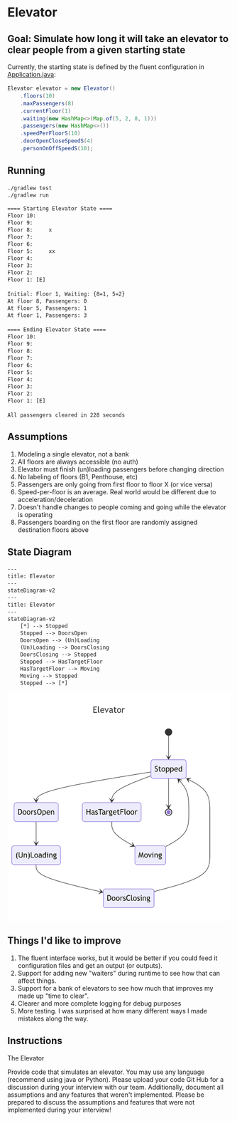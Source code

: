 # Elevator

## Goal: Simulate how long it will take an elevator to clear people from a given starting state

Currently, the starting state is defined by the fluent configuration in [Application.java](src/main/java/jgoeglein/bluestaq/elevator/Application.java):

```java
Elevator elevator = new Elevator()
    .floors(10)
    .maxPassengers(8)
    .currentFloor(1)
    .waiting(new HashMap<>(Map.of(5, 2, 8, 1)))
    .passengers(new HashMap<>())
    .speedPerFloorS(10)
    .doorOpenCloseSpeedS(4)
    .personOnOffSpeedS(10);
```

## Running

```shell
./gradlew test
./gradlew run
```

```shell
==== Starting Elevator State ====
Floor 10:
Floor 9:
Floor 8:     x
Floor 7:
Floor 6:
Floor 5:     xx
Floor 4:
Floor 3:
Floor 2:
Floor 1: [E]

Initial: Floor 1, Waiting: {8=1, 5=2}
At floor 8, Passengers: 0
At floor 5, Passengers: 1
At floor 1, Passengers: 3

==== Ending Elevator State ====
Floor 10:
Floor 9:
Floor 8:
Floor 7:
Floor 6:
Floor 5:
Floor 4:
Floor 3:
Floor 2:
Floor 1: [E]

All passengers cleared in 228 seconds
```

## Assumptions

1. Modeling a single elevator, not a bank
1. All floors are always accessible (no auth)
1. Elevator must finish (un)loading passengers before changing direction
1. No labeling of floors (B1, Penthouse, etc)
1. Passengers are only going from first floor to floor X (or vice versa)
1. Speed-per-floor is an average. Real world would be different due to acceleration/deceleration
1. Doesn't handle changes to people coming and going while the elevator is operating
1. Passengers boarding on the first floor are randomly assigned destination floors above

## State Diagram

```
---
title: Elevator
---
stateDiagram-v2
---
title: Elevator
---
stateDiagram-v2
    [*] --> Stopped
    Stopped --> DoorsOpen
    DoorsOpen --> (Un)Loading
    (Un)Loading --> DoorsClosing
    DoorsClosing --> Stopped
    Stopped --> HasTargetFloor
    HasTargetFloor --> Moving
    Moving --> Stopped
    Stopped --> [*]
```

![Elevator State Diagram](./docs/stateDiagram.png)

## Things I'd like to improve

1. The fluent interface works, but it would be better if you could feed it configuration files and get an output (or outputs).
1. Support for adding new "waiters" during runtime to see how that can affect things.
1. Support for a bank of elevators to see how much that improves my made up "time to clear".
1. Clearer and more complete logging for debug purposes
1. More testing. I was surprised at how many different ways I made mistakes along the way.

## Instructions

The Elevator

Provide code that simulates an elevator. You may use any language (recommend using java or Python).
Please upload your code Git Hub for a discussion during your interview with our team.
Additionally, document all assumptions and any features that weren't implemented.
Please be prepared to discuss the assumptions and features that were not implemented during your interview!
